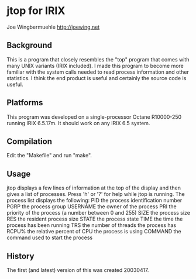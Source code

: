 jtop for IRIX
=============
Joe Wingbermuehle
http://joewing.net

Background
----------
This is a program that closely resembles the "top" program that comes
with many UNIX variants (IRIX included). I made this program to become
more familiar with the system calls needed to read process information
and other statistics. I think the end product is useful and certainly
the source code is useful.

Platforms
---------
This program was developed on a single-processor Octane R10000-250
running IRIX 6.5.17m.  It should work on any IRIX 6.5 system.

Compilation
-----------
Edit the "Makefile" and run "make".

Usage
-----
jtop displays a few lines of information at the top of the display and
then gives a list of processes. Press 'h' or '?' for help while jtop
is running. The process list displays the following:
 PID       the process identification number
 PGRP      the process group
 USERNAME  the owner of the process
 PRI       the priority of the process (a number between 0 and 255)
 SIZE      the process size
 RES       the resident process size
 STATE     the process state
 TIME      the time the process has been running
 TRS       the number of threads the process has
 RCPU%     the relative percent of CPU the process is using
 COMMAND   the command used to start the process

History
-------
The first (and latest) version of this was created 20030417.
